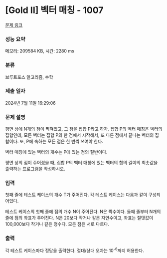 # [Gold II] 벡터 매칭 - 1007 

[문제 링크](https://www.acmicpc.net/problem/1007) 

### 성능 요약

메모리: 209584 KB, 시간: 2280 ms

### 분류

브루트포스 알고리즘, 수학

### 제출 일자

2024년 7월 11일 16:29:06

### 문제 설명

<p style="user-select: auto !important;">평면 상에 N개의 점이 찍혀있고, 그 점을 집합 P라고 하자. 집합 P의 벡터 매칭은 벡터의 집합인데, 모든 벡터는 집합 P의 한 점에서 시작해서, 또 다른 점에서 끝나는 벡터의 집합이다. 또, P에 속하는 모든 점은 한 번씩 쓰여야 한다.</p>

<p style="user-select: auto !important;">벡터 매칭에 있는 벡터의 개수는 P에 있는 점의 절반이다.</p>

<p style="user-select: auto !important;">평면 상의 점이 주어졌을 때, 집합 P의 벡터 매칭에 있는 벡터의 합의 길이의 최솟값을 출력하는 프로그램을 작성하시오.</p>

### 입력 

 <p style="user-select: auto !important;">첫째 줄에 테스트 케이스의 개수 T가 주어진다. 각 테스트 케이스는 다음과 같이 구성되어있다.</p>

<p style="user-select: auto !important;">테스트 케이스의 첫째 줄에 점의 개수 N이 주어진다. N은 짝수이다. 둘째 줄부터 N개의 줄에 점의 좌표가 주어진다. N은 20보다 작거나 같은 자연수이고, 좌표는 절댓값이 100,000보다 작거나 같은 정수다. 모든 점은 서로 다르다.</p>

### 출력 

 <p style="user-select: auto !important;">각 테스트 케이스마다 정답을 출력한다. 절대/상대 오차는 10<sup style="user-select: auto !important;">-6</sup>까지 허용한다.</p>

